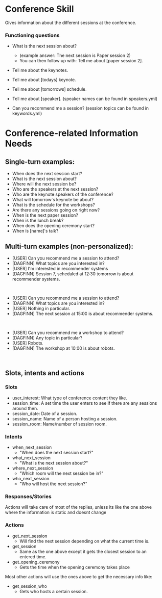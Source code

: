 # Conference Skill
Gives information about the different sessions at the conference.

### Functioning questions
- What is the next session about?
  - (example answer: The next session is Paper session 2)
  - You can then follow up with: Tell me about [paper session 2].
  
- Tell me about the keynotes.
- Tell me about [todays] keynote.
- Tell me about [tomorrows] schedule.
- Tell me about [speaker]. (speaker names can be found in speakers.yml)
- Can you recommend me a session? (session topics can be found in keywords.yml)

# Conference-related Information Needs

## Single-turn examples:

- When does the next session start?
- What is the next session about?
- Where will the next session be?
- Who are the speakers at the next session?
- Who are the keynote speakers of the conference?
- What will tomorrow's keynote be about?
- What is the schedule for the workshops?
- Are there any sessions going on right now?
- When is the next paper session?
- When is the lunch break?
- When does the opening ceremony start?
- When is [name]'s talk?

## Multi-turn examples (non-personalized):

- [USER] Can you recommend me a session to attend?
- [DAGFINN] What topics are you interested in?
- [USER] I'm interested in recommender systems
- [DAGFINN] Session 7, scheduled at 12:30 tomorrow is about recommender systems.
<br/>

- [USER] Can you recommend me a session to attend?
- [DAGFINN] What topics are you interested in?
- [USER] Nothing in particular.
- [DAGFINN] The next session at 15:00 is about recommender systems.
<br/>

- [USER] Can you recommend me a workshop to attend?
- [DAGFINN] Any topic in particular?
- [USER] Robots.
- [DAGFINN] The workshop at 10:00 is about robots.
<br/>

## Slots, intents and actions

### Slots

- user_interest: What type of conference content they like.
- session_time: A set time the user enters to see if there are any sessions around then.
- session_date: Date of a session.
- session_name: Name of a person hosting a session.
- session_room: Name/number of session room.


### Intents

- when_next_session
  - "When does the next session start?"
- what_next_session
  - "What is the next session about?"
- where_next_session
  - "Which room will the next session be in?"
- who_next_session
  - "Who will host the next session?"

### Responses/Stories

Actions will take care of most of the replies, unless its like the one above where the information is static and doesnt change

### Actions

- get_next_session
  - Will find the next session depending on what the current time is.
- get_session
  - Same as the one above except it gets the closest session to an entered time.
- get_opening_ceremony
  - Gets the time when the opening ceremony takes place

Most other actions will use the ones above to get the necessary info like:
- get_session_who
  - Gets who hosts a certain session.

